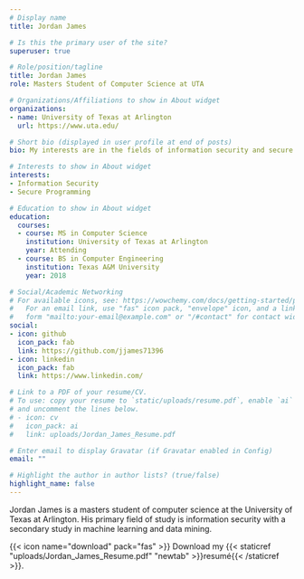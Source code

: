 ```yaml
---
# Display name
title: Jordan James

# Is this the primary user of the site?
superuser: true

# Role/position/tagline
title: Jordan James
role: Masters Student of Computer Science at UTA

# Organizations/Affiliations to show in About widget
organizations:
- name: University of Texas at Arlington
  url: https://www.uta.edu/

# Short bio (displayed in user profile at end of posts)
bio: My interests are in the fields of information security and secure systems.

# Interests to show in About widget
interests:
- Information Security
- Secure Programming

# Education to show in About widget
education:
  courses:
  - course: MS in Computer Science
    institution: University of Texas at Arlington
    year: Attending
  - course: BS in Computer Engineering
    institution: Texas A&M University
    year: 2018

# Social/Academic Networking
# For available icons, see: https://wowchemy.com/docs/getting-started/page-builder/#icons
#   For an email link, use "fas" icon pack, "envelope" icon, and a link in the
#   form "mailto:your-email@example.com" or "/#contact" for contact widget.
social:
- icon: github
  icon_pack: fab
  link: https://github.com/jjames71396
- icon: linkedin
  icon_pack: fab
  link: https://www.linkedin.com/

# Link to a PDF of your resume/CV.
# To use: copy your resume to `static/uploads/resume.pdf`, enable `ai` icons in `params.toml`, 
# and uncomment the lines below.
# - icon: cv
#   icon_pack: ai
#   link: uploads/Jordan_James_Resume.pdf

# Enter email to display Gravatar (if Gravatar enabled in Config)
email: ""

# Highlight the author in author lists? (true/false)
highlight_name: false
---
```


Jordan James is a masters student of computer science at the University of Texas at Arlington. His primary field of study is information security with a secondary study in machine learning and data mining.

{{< icon name="download" pack="fas" >}} Download my {{< staticref "uploads/Jordan_James_Resume.pdf" "newtab" >}}resumé{{< /staticref >}}.

